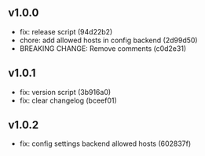 ## v1.0.0
- fix: release script (94d22b2)
- chore: add allowed hosts in config backend (2d99d50)
- BREAKING CHANGE: Remove comments (c0d2e31)
## v1.0.1
- fix: version script (3b916a0)
- fix: clear changelog (bceef01)
## v1.0.2
- fix: config settings backend allowed hosts (602837f)
